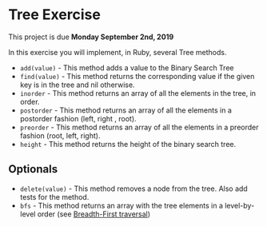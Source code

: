# Tree Exercise

This project is due **Monday September 2nd, 2019**

In this exercise you will implement, in Ruby, several Tree methods.

- `add(value)` - This method adds a value to the Binary Search Tree
- `find(value)` - This method returns the corresponding value if the given key is in the tree and nil otherwise.  
- `inorder` - This method returns an array of all the elements in the tree, in order.
- `postorder` - This method returns an array of all the elements in a postorder fashion (left, right , root).
- `preorder` - This method returns an array of all the elements in a preorder fashion (root, left, right).
- `height` - This method returns the height of the binary search tree.

## Optionals

- `delete(value)` - This method removes a node from the tree.  Also add tests for the method.  
- `bfs` - This method returns an array with the tree elements in a level-by-level order (see [Breadth-First traversal](https://www.cs.bu.edu/teaching/c/tree/breadth-first/))
